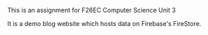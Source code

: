 This is an assignment for F26EC Computer Science Unit 3

It is a demo blog website which hosts data on Firebase's FireStore.